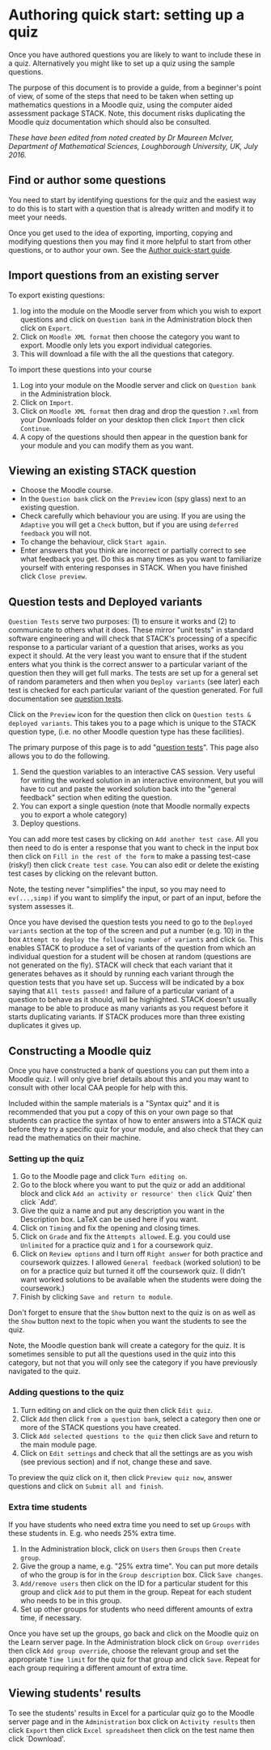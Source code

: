 # Authoring quick start: setting up a quiz

Once you have authored questions you are likely to want to include these in a quiz.  Alternatively you might like to set up a quiz using the sample questions.  

The purpose of this document is to provide a guide, from a beginner's point of view, of some of the steps that need to be taken when setting up mathematics questions in a Moodle quiz, using the computer aided assessment package STACK.  Note, this document risks duplicating the Moodle quiz documentation which should also be consulted.

*These have been edited from noted created by Dr Maureen McIver, Department of Mathematical Sciences, Loughborough University, UK, July 2016.*

## Find or author some questions

You need to start by identifying questions for the quiz and the easiest way to do this is to start with a question that is already written and modify it to meet your needs.  

Once you get used to the idea of exporting, importing, copying and modifying questions then you may find it more helpful to start from other questions, or to author your own. See the [Author quick-start guide](Authoring_quick_start.md).  

## Import questions from an existing server

To export existing questions:

1. log into the module on the Moodle server from which you wish to export questions and click on `Question bank` in the Administration block then click on `Export`.  
2. Click on `Moodle XML format` then choose the category you want to export.  Moodle only lets you export individual categories.
3. This will download a file with the all the questions that category.

To import these questions into your course

1. Log into your module on the Moodle server and click on `Question bank` in the Administration block.
2. Click on `Import`.  
3. Click on `Moodle XML format` then drag and drop the question `?.xml`  from your Downloads folder on your desktop then click `Import` then click `Continue`.  
4. A copy of the questions should then appear in the question bank for your module and you can modify them as you want.

## Viewing an existing STACK question

* Choose the Moodle course.
* In the `Question bank` click on the `Preview` icon (spy glass) next to an existing question.  
* Check carefully which behaviour you are using.  If you are using the `Adaptive` you will get a `Check` button, but if you are using `deferred feedback` you will not.
* To change the behaviour, click `Start again`. 
* Enter answers that you think are incorrect or partially correct to see what feedback you get.  Do this as many times as you want to familiarize yourself with entering responses in STACK.  When you have finished click `Close preview`.

## Question tests and Deployed variants

`Question Tests` serve two purposes: (1) to ensure it works and (2) to communicate to others what it does.  These mirror "unit tests" in standard software engineering and will check that STACK's processing of a specific response to a particular variant of a question that arises, works as you expect it should.   At the very least you want to ensure that if the student enters what you think is the correct answer to a particular variant of the question then they will get full marks.   The tests are set up for a general set of random parameters and then when you `Deploy variants` (see later) each test is checked for each particular variant of the question generated.  For full documentation see [question tests](Testing.md).

Click on the `Preview` icon for the question then click on `Question tests & deployed variants`.  This takes you to a page which is unique to the STACK question type, (i.e. no other Moodle question type has these facilities).

The primary purpose of this page is to add "[question tests](Testing.md)".    This page also allows you to do the following.

1. Send the question variables to an interactive CAS session.  Very useful for writing the worked solution in an interactive environment, but you will have to cut and paste the worked solution back into the "general feedback" section when editing the question.
2. You can export a single question (note that Moodle normally expects you to export a whole category)
3. Deploy questions.

You can add more test cases by clicking on `Add another test case`.  All you then need to do is  enter a response that you want to check in the input box then click on `Fill in the rest of the form` to make a passing test-case (risky!) then click `Create test case`.  You can also edit or delete the existing test cases by clicking on the relevant button.  

Note, the testing never "simplifies" the input, so you may need to `ev(...,simp)` if you want to simplify the input, or part of an input, before the system assesses it.

Once you have devised the question tests you need to go to the `Deployed variants` section at the top of the screen and put a number (e.g. 10) in the box `Attempt to deploy the following number of variants` and click `Go`.  This enables STACK to produce a set of variants of the question from which an individual question for a student will be chosen at random (questions are not generated on the fly).  STACK will check that each variant that it generates behaves as it should by running each variant through the question tests that you have set up.  Success will be indicated by a box saying that `All tests passed!` and failure of a particular variant of a question to behave as it should, will be highlighted.  STACK doesn't usually manage to be able to produce as many variants as you request before it starts duplicating variants.  If STACK produces more than three existing duplicates it gives up.

## Constructing a Moodle quiz

Once you have constructed a bank of questions you can put them into a Moodle quiz.   I will only give brief details about this and you may want to consult with other local CAA people for help with this.  

Included within the sample materials is a "Syntax quiz" and it is recommended that you put a copy of this on your own page so that students can practice the syntax of how to enter answers into a STACK quiz before they try a specific quiz for your module, and also check that they can read the mathematics on their machine.

### Setting up the quiz

1. Go to the Moodle page and click `Turn editing on`.  
2. Go to the block where you want to put the quiz or add an additional block and click `Add an activity or resource' then click `Quiz' then click `Add'.  
3. Give the quiz a name and put any description you want in the Description box.  LaTeX can be used here if you want.  
4. Click on `Timing` and fix the opening and closing times.  
5. Click on `Grade` and fix the `Attempts allowed`.  E.g. you could use `Unlimited` for a practice quiz and `1` for a coursework quiz.  
6. Click on `Review options` and I turn off `Right answer` for both practice and coursework quizzes.  I allowed `General feedback` (worked solution) to be on for a practice quiz but turned it off the coursework quiz. (I didn't want worked solutions to be available when the students were doing the coursework.)  
7. Finish by clicking `Save and return to module`.  

Don't forget to ensure that the `Show` button next to the quiz is on as well as the `Show` button next to the topic when you want the students to see the quiz.

Note, the Moodle question bank will create a category for the quiz.  It is sometimes sensible to put all the questions used in the quiz into this category, but not that you will only see the category if you have previously navigated to the quiz.

### Adding questions to the quiz

1. Turn editing on and click on the quiz then click `Edit quiz`.  
2. Click `Add`  then click `from a question bank`, select a category then one or more of the STACK questions you have created.
3. Click `Add selected questions to the quiz` then click `Save` and return to the main module page.  
4. Click on `Edit settings` and check that all the settings are as you wish (see previous section) and if not, change these and save.  

To preview the quiz click on it, then click `Preview quiz now`, answer questions and click on `Submit all and finish`.

### Extra time students

If you have students who need extra time you need to set up `Groups` with these students in.  E.g. who needs 25% extra time.  

1. In the Administration block, click on `Users` then `Groups` then `Create group`.  
2. Give the group a name, e.g. "25% extra time".  You can put more details of who the group is for in the `Group description` box.  Click `Save changes`. 
3. `Add/remove users` then click on the ID for a particular student for this group and click `Add` to put them in the group.  Repeat for each student who needs to be in this group.  
4. Set up other groups for students who need different amounts of extra time, if necessary.

Once you have set up the groups, go back and click on the Moodle quiz on the Learn server page.  In the Administration block click on `Group overrides` then click `Add group override`, choose the relevant group and set the appropriate `Time limit` for the quiz for that group and click `Save`.  Repeat for each group requiring a different amount of extra time.

## Viewing students' results

To see the students' results in Excel for a particular quiz go to the Moodle server page and in the `Administration` box click on `Activity results` then click `Export` then click `Excel spreadsheet` then click on the test name then click `Download'.  



